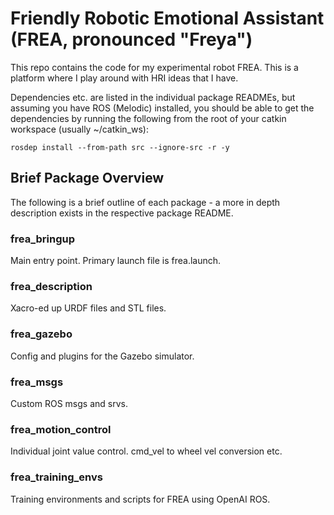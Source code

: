 # Friendly Robotic Emotional Assistant (FREA, pronounced "Freya")

This repo contains the code for my experimental robot FREA. This is a platform where I play around with HRI ideas that I have.

Dependencies etc. are listed in the individual package READMEs, but assuming you have ROS (Melodic) installed, you should be able to get the dependencies by running the following from the root of your catkin workspace (usually ~/catkin_ws):

`rosdep install --from-path src --ignore-src -r -y`

## Brief Package Overview

The following is a brief outline of each package - a more in depth description exists in the respective package README.

### frea_bringup

Main entry point. Primary launch file is frea.launch.

### frea_description

Xacro-ed up URDF files and STL files.

### frea_gazebo

Config and plugins for the Gazebo simulator.

### frea_msgs

Custom ROS msgs and srvs.

### frea_motion_control

Individual joint value control. cmd_vel to wheel vel conversion etc.

### frea_training_envs

Training environments and scripts for FREA using OpenAI ROS.
